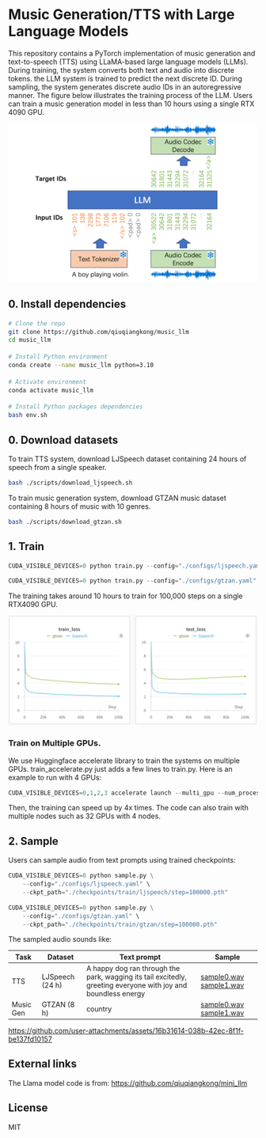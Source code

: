 # Music Generation/TTS with Large Language Models

This repository contains a PyTorch implementation of music generation and text-to-speech (TTS) using LLaMA-based large language models (LLMs). During training, the system converts both text and audio into discrete tokens. the LLM system is trained to predict the next discrete ID. During sampling, the system generates discrete audio IDs in an autoregressive manner. The figure below illustrates the training process of the LLM. Users can train a music generation model in less than 10 hours using a single RTX 4090 GPU.

<img src="./assets/llm.png" width="600">

## 0. Install dependencies

```bash
# Clone the repo
git clone https://github.com/qiuqiangkong/music_llm
cd music_llm

# Install Python environment
conda create --name music_llm python=3.10

# Activate environment
conda activate music_llm

# Install Python packages dependencies
bash env.sh
```

## 0. Download datasets

To train TTS system, download LJSpeech dataset containing 24 hours of speech from a single speaker.

```bash
bash ./scripts/download_ljspeech.sh
```

To train music generation system, download GTZAN music dataset containing 8 hours of music with 10 genres.

```bash
bash ./scripts/download_gtzan.sh
```

## 1. Train

```python
CUDA_VISIBLE_DEVICES=0 python train.py --config="./configs/ljspeech.yaml"
```

```python
CUDA_VISIBLE_DEVICES=0 python train.py --config="./configs/gtzan.yaml"
```

The training takes around 10 hours to train for 100,000 steps on a single RTX4090 GPU.

![Training & Validation Loss](assets/result_loss.png)

### Train on Multiple GPUs.

We use Huggingface accelerate library to train the systems on multiple GPUs. train_accelerate.py just adds a few lines to train.py. Here is an example to run with 4 GPUs:

```python
CUDA_VISIBLE_DEVICES=0,1,2,3 accelerate launch --multi_gpu --num_processes 4 train_accelerate.py --config="./configs/ljspeech.yaml"
```

Then, the training can speed up by 4x times. The code can also train with multiple nodes such as 32 GPUs with 4 nodes.

## 2. Sample

Users can sample audio from text prompts using trained checkpoints:

```python
CUDA_VISIBLE_DEVICES=0 python sample.py \
	--config="./configs/ljspeech.yaml" \
	--ckpt_path="./checkpoints/train/ljspeech/step=100000.pth"
```

```python
CUDA_VISIBLE_DEVICES=0 python sample.py \
	--config="./configs/gtzan.yaml" \
	--ckpt_path="./checkpoints/train/gtzan/step=100000.pth"
```

The sampled audio sounds like:


| Task       | Dataset         | Text prompt                                                                                                   | Sample                                                                                                                                                                                                                                                                                                                                                                                         |
|------------|-----------------|---------------------------------------------------------------------------------------------------------------|------------------------------------------------------------------------------------------------------------------------------------------------------------------------------------------------------------------------------------------------------------------------------------------------------------------------------------------------------------------------------------------------|
| TTS        | LJSpeech (24 h) | A happy dog ran through the park, wagging its tail excitedly, greeting everyone with joy and boundless energy | [sample0.wav](./assets/ljspeech/A%20happy%20dog%20ran%20through%20the%20park,%20wagging%20its%20tail%20excitedly,%20greeting%20everyone%20with%20joy%20and%20boundless%20energy._sample_0.wav) [sample1.wav](./assets/ljspeech/A%20happy%20dog%20ran%20through%20the%20park,%20wagging%20its%20tail%20excitedly,%20greeting%20everyone%20with%20joy%20and%20boundless%20energy._sample_1.wav") |
| Music Gen  | GTZAN (8 h)     | country                                                                                                       | [sample0.wav]([./assets/gtzan/country_sample_0.wav](https://github.com/user-attachments/assets/54c98e67-81d8-48ba-be95-e9c0e0e2ee31)) [sample1.wav](./assets/gtzan/country_sample_1.wav)                                                                                                                                                                                                                                                                                          |


https://github.com/user-attachments/assets/16b31614-038b-42ec-8f1f-be137fd10157








## External links

The Llama model code is from: https://github.com/qiuqiangkong/mini_llm

## License

MIT
